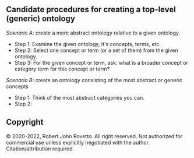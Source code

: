 ## Candidate procedures for creating a top-level (generic) ontology

_Scenario A_: create a more abstract ontology relative to a given ontology. 

* Step 1: Examine the given ontology, it's concepts, terms, etc.
* Step 2: Select one concept or term (or a set of them) from the given ontology.
* Step 3: For the given concept or term, ask: what is a broader concept or category term for this concept or term?


_Scenario B_: create an ontology consisting of the most abstract or generic concepts
* Step 1: Think of the most abstract categories you can. 
* Step 2: 

## Copyright
© 2020-2022, Robert John Rovetto. All right reserved. Not authorized for commercial use unless explicitly negotiated with the author. Citation/attribution required.
